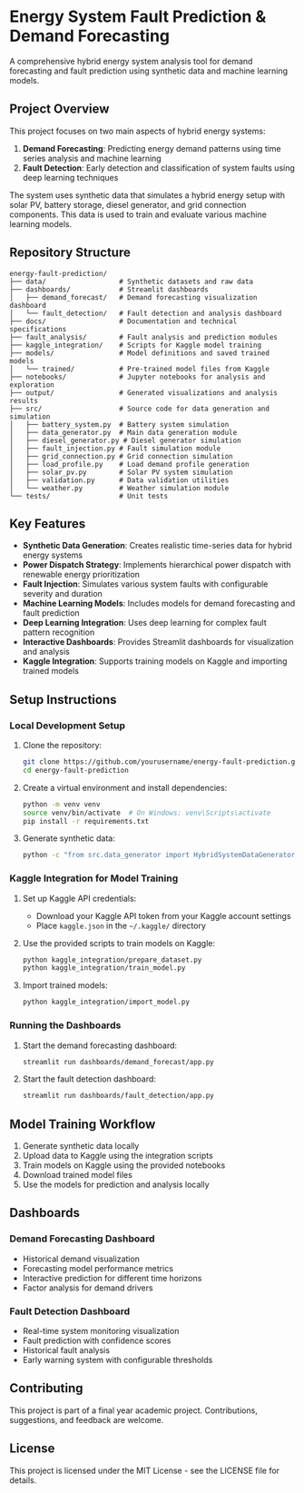 # Energy System Fault Prediction & Demand Forecasting

A comprehensive hybrid energy system analysis tool for demand forecasting and fault prediction using synthetic data and machine learning models.

## Project Overview

This project focuses on two main aspects of hybrid energy systems:
1. **Demand Forecasting**: Predicting energy demand patterns using time series analysis and machine learning
2. **Fault Detection**: Early detection and classification of system faults using deep learning techniques

The system uses synthetic data that simulates a hybrid energy setup with solar PV, battery storage, diesel generator, and grid connection components. This data is used to train and evaluate various machine learning models.

## Repository Structure

```
energy-fault-prediction/
├── data/                  # Synthetic datasets and raw data
├── dashboards/            # Streamlit dashboards
│   ├── demand_forecast/   # Demand forecasting visualization dashboard
│   └── fault_detection/   # Fault detection and analysis dashboard
├── docs/                  # Documentation and technical specifications
├── fault_analysis/        # Fault analysis and prediction modules
├── kaggle_integration/    # Scripts for Kaggle model training
├── models/                # Model definitions and saved trained models
│   └── trained/           # Pre-trained model files from Kaggle
├── notebooks/             # Jupyter notebooks for analysis and exploration
├── output/                # Generated visualizations and analysis results
├── src/                   # Source code for data generation and simulation
│   ├── battery_system.py  # Battery system simulation
│   ├── data_generator.py  # Main data generation module
│   ├── diesel_generator.py # Diesel generator simulation
│   ├── fault_injection.py # Fault simulation module
│   ├── grid_connection.py # Grid connection simulation
│   ├── load_profile.py    # Load demand profile generation
│   ├── solar_pv.py        # Solar PV system simulation
│   ├── validation.py      # Data validation utilities
│   └── weather.py         # Weather simulation module
└── tests/                 # Unit tests
```

## Key Features

- **Synthetic Data Generation**: Creates realistic time-series data for hybrid energy systems
- **Power Dispatch Strategy**: Implements hierarchical power dispatch with renewable energy prioritization
- **Fault Injection**: Simulates various system faults with configurable severity and duration
- **Machine Learning Models**: Includes models for demand forecasting and fault prediction
- **Deep Learning Integration**: Uses deep learning for complex fault pattern recognition
- **Interactive Dashboards**: Provides Streamlit dashboards for visualization and analysis
- **Kaggle Integration**: Supports training models on Kaggle and importing trained models

## Setup Instructions

### Local Development Setup

1. Clone the repository:
   ```bash
   git clone https://github.com/yourusername/energy-fault-prediction.git
   cd energy-fault-prediction
   ```

2. Create a virtual environment and install dependencies:
   ```bash
   python -m venv venv
   source venv/bin/activate  # On Windows: venv\Scripts\activate
   pip install -r requirements.txt
   ```

3. Generate synthetic data:
   ```bash
   python -c "from src.data_generator import HybridSystemDataGenerator; gen = HybridSystemDataGenerator(); gen.generate_dataset(output_file='data/synthetic_data.csv')"
   ```

### Kaggle Integration for Model Training

1. Set up Kaggle API credentials:
   - Download your Kaggle API token from your Kaggle account settings
   - Place `kaggle.json` in the `~/.kaggle/` directory

2. Use the provided scripts to train models on Kaggle:
   ```bash
   python kaggle_integration/prepare_dataset.py
   python kaggle_integration/train_model.py
   ```

3. Import trained models:
   ```bash
   python kaggle_integration/import_model.py
   ```

### Running the Dashboards

1. Start the demand forecasting dashboard:
   ```bash
   streamlit run dashboards/demand_forecast/app.py
   ```

2. Start the fault detection dashboard:
   ```bash
   streamlit run dashboards/fault_detection/app.py
   ```

## Model Training Workflow

1. Generate synthetic data locally
2. Upload data to Kaggle using the integration scripts
3. Train models on Kaggle using the provided notebooks
4. Download trained model files
5. Use the models for prediction and analysis locally

## Dashboards

### Demand Forecasting Dashboard
- Historical demand visualization
- Forecasting model performance metrics
- Interactive prediction for different time horizons
- Factor analysis for demand drivers

### Fault Detection Dashboard
- Real-time system monitoring visualization
- Fault prediction with confidence scores
- Historical fault analysis
- Early warning system with configurable thresholds

## Contributing

This project is part of a final year academic project. Contributions, suggestions, and feedback are welcome.

## License

This project is licensed under the MIT License - see the LICENSE file for details.
